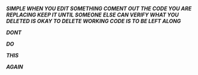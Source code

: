 ***SIMPLE WHEN YOU EDIT SOMETHING COMENT OUT THE CODE YOU ARE REPLACING KEEP IT UNTIL SOMEONE***
***ELSE CAN VERIFY WHAT YOU DELETED IS OKAY TO DELETE WORKING CODE IS TO BE LEFT ALONG***

***DONT***

***DO***

***THIS***

***AGAIN***

